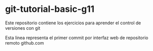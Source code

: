 # git-tutorial-basic-g11
Este repositorio contiene los ejercicios para aprender el control de versiones con git

Esta linea representa el primer commit por interfaz web de repositorio remoto github.com


